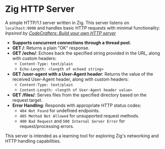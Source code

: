 # Zig HTTP Server

A simple HTTP/1.1 server written in Zig. This server listens on `localhost:9090` and handles basic HTTP requests with minimal functionality:
*Inpsired by [CodeCrafters: Build your own HTTP server](https://app.codecrafters.io/courses/http-server/overview)*

- **Supports concurrent connections through a thread pool.**
- **GET /**: Returns a plain "OK" response.
- **GET /echo/<your string>**: Echoes back the specified string provided in the URL, along with custom headers:
  - `Content-Type: text/plain`
  - `Echo-Length: <length of echoed string>`
- **GET /user-agent with a User-Agent header**: Returns the value of the received User-Agent header, along with custom headers:
  - `Content-Type: text/plain`
  - `Content-Length: <length of User-Agent header value>`
- **GET /files/<file path>**: Serves files from the specified directory based on the request target.
- **Error Handling**: Responds with appropriate HTTP status codes:
  - `404 Not Found` for undefined endpoints.
  - `405 Method Not Allowed` for unsupported request methods.
  - `400 Bad Request` and `500 Internal Server Error` for request/processing errors.

This server is intended as a learning tool for exploring Zig's networking and HTTP handling capabilities.
